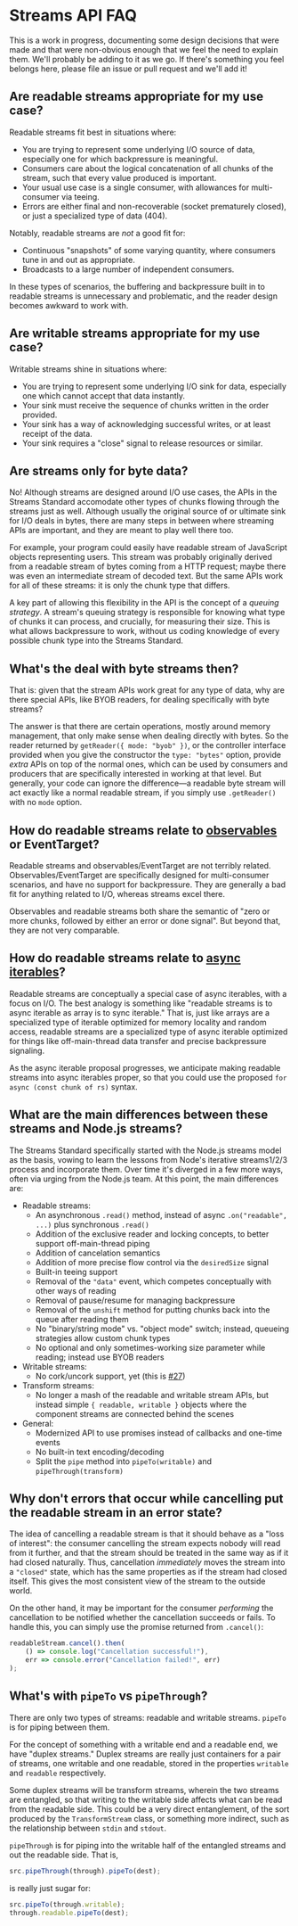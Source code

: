 # Streams API FAQ

This is a work in progress, documenting some design decisions that were made and that were non-obvious enough that we feel the need to explain them. We'll probably be adding to it as we go. If there's something you feel belongs here, please file an issue or pull request and we'll add it!

## Are readable streams appropriate for my use case?

Readable streams fit best in situations where:

- You are trying to represent some underlying I/O source of data, especially one for which backpressure is meaningful.
- Consumers care about the logical concatenation of all chunks of the stream, such that every value produced is important.
- Your usual use case is a single consumer, with allowances for multi-consumer via teeing.
- Errors are either final and non-recoverable (socket prematurely closed), or just a specialized type of data (404).

Notably, readable streams are _not_ a good fit for:

- Continuous "snapshots" of some varying quantity, where consumers tune in and out as appropriate.
- Broadcasts to a large number of independent consumers.

In these types of scenarios, the buffering and backpressure built in to readable streams is unnecessary and problematic, and the reader design becomes awkward to work with.

## Are writable streams appropriate for my use case?

Writable streams shine in situations where:

- You are trying to represent some underlying I/O sink for data, especially one which cannot accept that data instantly.
- Your sink must receive the sequence of chunks written in the order provided.
- Your sink has a way of acknowledging successful writes, or at least receipt of the data.
- Your sink requires a "close" signal to release resources or similar.

## Are streams only for byte data?

No! Although streams are designed around I/O use cases, the APIs in the Streams Standard accomodate other types of chunks flowing through the streams just as well. Although usually the original source of or ultimate sink for I/O deals in bytes, there are many steps in between where streaming APIs are important, and they are meant to play well there too.

For example, your program could easily have readable stream of JavaScript objects representing users. This stream was probably originally derived from a readable stream of bytes coming from a HTTP request; maybe there was even an intermediate stream of decoded text. But the same APIs work for all of these streams: it is only the chunk type that differs.

A key part of allowing this flexibility in the API is the concept of a _queuing strategy_. A stream's queuing strategy is responsible for knowing what type of chunks it can process, and crucially, for measuring their size. This is what allows backpressure to work, without us coding knowledge of every possible chunk type into the Streams Standard.

## What's the deal with byte streams then?

That is: given that the stream APIs work great for any type of data, why are there special APIs, like BYOB readers, for dealing specifically with byte streams?

The answer is that there are certain operations, mostly around memory management, that only make sense when dealing directly with bytes. So the reader returned by `getReader({ mode: "byob" })`, or the controller interface provided when you give the constructor the `type: "bytes"` option, provide _extra_ APIs on top of the normal ones, which can be used by consumers and producers that are specifically interested in working at that level. But generally, your code can ignore the difference—a readable byte stream will act exactly like a normal readable stream, if you simply use `.getReader()` with no `mode` option.

## How do readable streams relate to [observables](https://github.com/zenparsing/es-observable) or EventTarget?

Readable streams and observables/EventTarget are not terribly related. Observables/EventTarget are specifically designed for multi-consumer scenarios, and have no support for backpressure. They are generally a bad fit for anything related to I/O, whereas streams excel there.

Observables and readable streams both share the semantic of "zero or more chunks, followed by either an error or done signal". But beyond that, they are not very comparable.

## How do readable streams relate to [async iterables](https://github.com/zenparsing/async-iteration/)?

Readable streams are conceptually a special case of async iterables, with a focus on I/O. The best analogy is something like "readable streams is to async iterable as array is to sync iterable." That is, just like arrays are a specialized type of iterable optimized for memory locality and random access, readable streams are a specialized type of async iterable optimized for things like off-main-thread data transfer and precise backpressure signaling.

As the async iterable proposal progresses, we anticipate making readable streams into async iterables proper, so that you could use the proposed `for async (const chunk of rs)` syntax.

## What are the main differences between these streams and Node.js streams?

The Streams Standard specifically started with the Node.js streams model as the basis, vowing to learn the lessons from Node's iterative streams1/2/3 process and incorporate them. Over time it's diverged in a few more ways, often via urging from the Node.js team. At this point, the main differences are:

- Readable streams:
  - An asynchronous `.read()` method, instead of async `.on("readable", ...)` plus synchronous `.read()`
  - Addition of the exclusive reader and locking concepts, to better support off-main-thread piping
  - Addition of cancelation semantics
  - Addition of more precise flow control via the `desiredSize` signal
  - Built-in teeing support
  - Removal of the `"data"` event, which competes conceptually with other ways of reading
  - Removal of pause/resume for managing backpressure
  - Removal of the `unshift` method for putting chunks back into the queue after reading them
  - No "binary/string mode" vs. "object mode" switch; instead, queueing strategies allow custom chunk types
  - No optional and only sometimes-working size parameter while reading; instead use BYOB readers
- Writable streams:
  - No cork/uncork support, yet (this is [#27](https://github.com/whatwg/streams/issues/27))
- Transform streams:
  - No longer a mash of the readable and writable stream APIs, but instead simple `{ readable, writable }` objects where the component streams are connected behind the scenes
- General:
  - Modernized API to use promises instead of callbacks and one-time events
  - No built-in text encoding/decoding
  - Split the `pipe` method into `pipeTo(writable)` and `pipeThrough(transform)`

## Why don't errors that occur while cancelling put the readable stream in an error state?

The idea of cancelling a readable stream is that it should behave as a "loss of interest": the consumer cancelling the stream expects nobody will read from it further, and that the stream should be treated in the same way as if it had closed naturally. Thus, cancellation _immediately_ moves the stream into a `"closed"` state, which has the same properties as if the stream had closed itself. This gives the most consistent view of the stream to the outside world.

On the other hand, it may be important for the consumer _performing_ the cancellation to be notified whether the cancellation succeeds or fails. To handle this, you can simply use the promise returned from `.cancel()`:

```js
readableStream.cancel().then(
    () => console.log("Cancellation successful!"),
    err => console.error("Cancellation failed!", err)
);
```

## What's with `pipeTo` vs `pipeThrough`?

There are only two types of streams: readable and writable streams. `pipeTo` is for piping between them.

For the concept of something with a writable end and a readable end, we have "duplex streams." Duplex streams are really just containers for a pair of streams, one writable and one readable, stored in the properties `writable` and `readable` respectively.

Some duplex streams will be transform streams, wherein the two streams are entangled, so that writing to the writable side affects what can be read from the readable side. This could be a very direct entanglement, of the sort produced by the `TransformStream` class, or something more indirect, such as the relationship between `stdin` and `stdout`.

`pipeThrough` is for piping into the writable half of the entangled streams and out the readable side. That is,

```js
src.pipeThrough(through).pipeTo(dest);
```

is really just sugar for:

```js
src.pipeTo(through.writable);
through.readable.pipeTo(dest);
```
